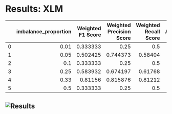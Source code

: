 # Results: XLM
|    |   imbalance_proportion |   Weighted F1 Score |   Weighted Precision Score |   Weighted Recall Score |   Accuracy |   Minority Class F1 Score |   Majority Class F1 Score |
|---:|-----------------------:|--------------------:|---------------------------:|------------------------:|-----------:|--------------------------:|--------------------------:|
|  0 |                   0.01 |            0.333333 |                   0.25     |                 0.5     |    0.5     |                  0        |                  0.666667 |
|  1 |                   0.05 |            0.502425 |                   0.744373 |                 0.58404 |    0.58404 |                  0.300908 |                  0.703943 |
|  2 |                   0.1  |            0.333333 |                   0.25     |                 0.5     |    0.5     |                  0        |                  0.666667 |
|  3 |                   0.25 |            0.583932 |                   0.674197 |                 0.61768 |    0.61768 |                  0.465436 |                  0.702428 |
|  4 |                   0.33 |            0.81156  |                   0.815876 |                 0.81212 |    0.81212 |                  0.801286 |                  0.821834 |
|  5 |                   0.5  |            0.333333 |                   0.25     |                 0.5     |    0.5     |                  0.666667 |                  0        |
![Results](XLM/plot.png)
---